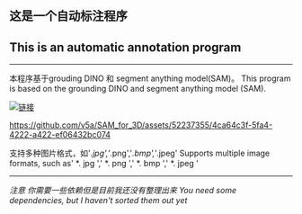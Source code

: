 ## 这是一个自动标注程序
## This is an automatic annotation program
---

本程序基于grouding DINO 和 segment anything model(SAM)。
This program is based on the grounding DINO and segment anything model (SAM).

[![链接](https://img.shields.io/badge/bilibili-%E8%A7%86%E9%A2%91-blue)](https://www.bilibili.com/video/BV1Vc411P7qj/)

https://github.com/v5a/SAM_for_3D/assets/52237355/4ca64c3f-5fa4-4222-a422-ef06432bc074

支持多种图片格式，如'*.jpg','*.png','*.bmp','*.jpeg'
Supports multiple image formats, such as' *. jpg ',' *. png ',' *. bmp ',' *. jpeg '

---
*注意*
*你需要一些依赖但是目前我还没有整理出来*
*You need some dependencies, but I haven't sorted them out yet*